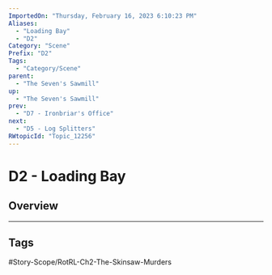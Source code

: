 ```yaml
---
ImportedOn: "Thursday, February 16, 2023 6:10:23 PM"
Aliases:
  - "Loading Bay"
  - "D2"
Category: "Scene"
Prefix: "D2"
Tags:
  - "Category/Scene"
parent:
  - "The Seven's Sawmill"
up:
  - "The Seven's Sawmill"
prev:
  - "D7 - Ironbriar's Office"
next:
  - "D5 - Log Splitters"
RWtopicId: "Topic_12256"
---
```

# D2 - Loading Bay
## Overview

---
## Tags
#Story-Scope/RotRL-Ch2-The-Skinsaw-Murders

